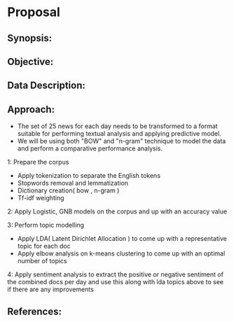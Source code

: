 # Proposal
## Synopsis:

## Objective:

## Data Description:

## Approach: 
 * The set of 25 news for each day needs to be transformed to a format suitable for performing textual analysis and applying predictive model. 
 * We will be using both "BOW" and "n-gram" technique to model the data and perform a comparative performance analysis. 
 
 1: Prepare the corpus 
  * Apply tokenization to separate the English tokens 
  * Stopwords removal and lemmatization 
  * Dictionary creation( bow , n-gram ) 
  * Tf-idf weighting 

 2: Apply Logistic, GNB models on the corpus and up with an accuracy value 

 3: Perform topic modelling 
  * Apply LDA( Latent Dirichlet Allocation ) to come up with a representative topic for each doc 
  * Apply elbow analysis on k-means clustering to come up with an optimal number of topics

 4: Apply sentiment analysis to extract the positive or negative sentiment of the combined docs per day and use this along with lda topics above to see if there are any improvements 
 
## References:
